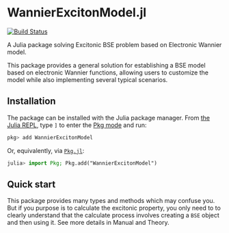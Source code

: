 # WannierExcitonModel.jl

[![Build Status](https://github.com/MFC2001/WannierExcitonModel.jl/actions/workflows/CI.yml/badge.svg?branch=master)](https://github.com/MFC2001/WannierExcitonModel.jl/actions/workflows/CI.yml?query=branch%3Amaster)

A Julia package solving Excitonic BSE problem based on Electronic Wannier model.

This package provides a general solution for establishing a BSE model based on electronic Wannier functions, allowing users to customize the model while also implementing several typical scenarios.

## Installation

The package can be installed with the Julia package manager.
From [the Julia REPL](https://docs.julialang.org/en/v1/stdlib/REPL/), type `]` to enter
the [Pkg mode](https://docs.julialang.org/en/v1/stdlib/REPL/#Pkg-mode) and run:

```julia
pkg> add WannierExcitonModel
```

Or, equivalently, via [`Pkg.jl`](https://pkgdocs.julialang.org/v1/):

```julia
julia> import Pkg; Pkg.add("WannierExcitonModel")
```

## Quick start

This package provides many types and methods which may confuse you.
But if you purpose is to calculate the excitonic property, you only need to to clearly understand that the calculate process involves creating a `BSE` object and then using it.
See more details in Manual and Theory.
